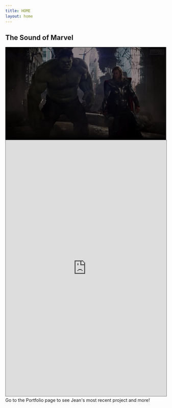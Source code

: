 ```yaml
---
title: HOME
layout: home
---
```


## The Sound of Marvel
<img src= "/Capture.PNG" style= "scale:100%;float:left;margin-right:30px"> 
<iframe src="https://calendar.google.com/calendar/embed?height=600&amp;wkst=1&amp;bgcolor=%23ffffff&amp;ctz=America%2FChicago&amp;src=bmRzdS5hY21AZ21haWwuY29t&amp;src=YWRkcmVzc2Jvb2sjY29udGFjdHNAZ3JvdXAudi5jYWxlbmRhci5nb29nbGUuY29t&amp;src=ZW4udXNhI2hvbGlkYXlAZ3JvdXAudi5jYWxlbmRhci5nb29nbGUuY29t&amp;color=%23039BE5&amp;color=%2333B679&amp;color=%230B8043&amp;showTitle=0&amp;showPrint=0&amp;showDate=1&amp;showNav=0&amp;showTabs=0&amp;showCalendars=0&amp;showTz=0" style="border:solid 1px #777" width="100%" height="800" frameborder="0" scrolling="no"></iframe>
Go to the Portfolio page to see Jean's most recent project and more!
